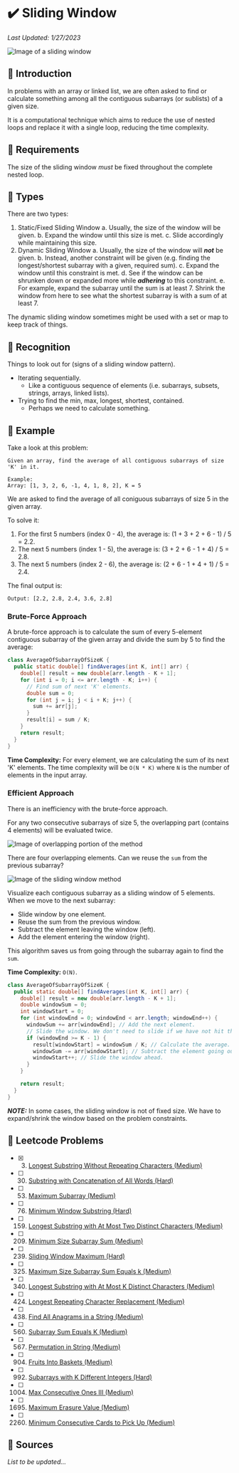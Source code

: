 # :heavy_check_mark: Sliding Window
*Last Updated: 1/27/2023*

![Image of a sliding window](../images/patterns/sliding-window/sliding-window.png)

## :round_pushpin: Introduction
In problems with an array or linked list, we are often asked to find or calculate something among all the contiguous subarrays (or sublists) of a given size.

It is a computational technique which aims to reduce the use of nested loops and replace it with a single loop, reducing the time complexity.

## :round_pushpin: Requirements
The size of the sliding window *must* be fixed throughout the complete nested loop.

## :round_pushpin: Types
There are two types:
1. Static/Fixed Sliding Window
  a. Usually, the size of the window will be given.
  b. Expand the window until this size is met.
  c. Slide accordingly while maintaining this size.
2. Dynamic Sliding Window
  a. Usually, the size of the window will ***not*** be given.
  b. Instead, another constraint will be given (e.g. finding the longest/shortest subarray with a given, required sum).
  c. Expand the window until this constraint is met.
  d. See if the window can be shrunken down or expanded more while ***adhering*** to this constraint.
  e. For example, expand the subarray until the sum is at least 7. Shrink the window from here to see what the shortest subarray is with a sum of at least 7.

The dynamic sliding window sometimes might be used with a set or map to keep track of things.

## :round_pushpin: Recognition
Things to look out for (signs of a sliding window pattern).
- Iterating sequentially.
  - Like a contiguous sequence of elements (i.e. subarrays, subsets, strings, arrays, linked lists).
- Trying to find the min, max, longest, shortest, contained.
  - Perhaps we need to calculate something.

## :round_pushpin: Example
Take a look at this problem:
```
Given an array, find the average of all contiguous subarrays of size 'K' in it.

Example:
Array: [1, 3, 2, 6, -1, 4, 1, 8, 2], K = 5
```

We are asked to find the average of all coniguous subarrays of size 5 in the given array.

To solve it:
1. For the first 5 numbers (index 0 - 4), the average is: (1 + 3 + 2 + 6 - 1) / 5 = 2.2.
2. The next 5 numbers (index 1 - 5), the average is: (3 + 2 + 6 - 1 + 4) / 5 = 2.8.
3. The next 5 numbers (index 2 - 6), the average is: (2 + 6 - 1 + 4 + 1) / 5 = 2.4.

The final output is:
```
Output: [2.2, 2.8, 2.4, 3.6, 2.8]
```

### Brute-Force Approach
A brute-force approach is to calculate the sum of every 5-element contiguous subarray of the given array and divide the sum by 5 to find the average:
```java
class AverageOfSubarrayOfSizeK {
  public static double[] findAverages(int K, int[] arr) {
    double[] result = new double[arr.length - K + 1];
    for (int i = 0; i <= arr.length - K; i++) {
      // Find sum of next 'K' elements.
      double sum = 0;
      for (int j = i; j < i + K; j++) {
        sum += arr[j];
      }
      result[i] = sum / K;
    }
    return result;
  }
}
```
**Time Complexity:** For every element, we are calculating the sum of its next 'K' elements. The time complexity will be `O(N * K)` where `N` is the number of elements in the input array.

### Efficient Approach
There is an inefficiency with the brute-force approach.

For any two consecutive subarrays of size 5, the overlapping part (contains 4 elements) will be evaluated twice.

![Image of overlapping portion of the method](../images/patterns/sliding-window/sliding-window-overlapping.png)

There are four overlapping elements. Can we reuse the `sum` from the previous subarray?

![Image of the sliding window method](../images/patterns/sliding-window/sliding-window-example.png)

Visualize each contiguous subarray as a sliding window of 5 elements. When we move to the next subarray:
- Slide window by one element.
- Reuse the sum from the previous window.
- Subtract the element leaving the window (left).
- Add the element entering the window (right).

This algorithm saves us from going through the subarray again to find the `sum`.

**Time Complexity:** `O(N)`.
```java
class AverageOfSubarrayOfSizeK {
  public static double[] findAverages(int K, int[] arr) {
    double[] result = new double[arr.length - K + 1];
    double windowSum = 0;
    int windowStart = 0;
    for (int windowEnd = 0; windowEnd < arr.length; windowEnd++) {
      windowSum += arr[windowEnd]; // Add the next element.
      // Slide the window. We don't need to slide if we have not hit the required window size of 'k'.
      if (windowEnd >= K - 1) {
        result[windowStart] = windowSum / K; // Calculate the average.
        windowSum -= arr[windowStart]; // Subtract the element going out.
        windowStart++; // Slide the window ahead.
      }
    }

    return result;
  }
}
```

***NOTE:*** In some cases, the sliding window is not of fixed size. We have to expand/shrink the window based on the problem constraints.

## :round_pushpin: Leetcode Problems
- [x] 3. [Longest Substring Without Repeating Characters (Medium)](https://leetcode.com/problems/longest-substring-without-repeating-characters/)
- [ ] 30. [Substring with Concatenation of All Words (Hard)](https://leetcode.com/problems/substring-with-concatenation-of-all-words/)
- [ ] 53. [Maximum Subarray (Medium)](https://leetcode.com/problems/maximum-subarray/)
- [ ] 76. [Minimum Window Substring (Hard)](https://leetcode.com/problems/minimum-window-substring/)
- [ ] 159. [Longest Substring with At Most Two Distinct Characters (Medium)](https://leetcode.com/problems/longest-substring-with-at-most-two-distinct-characters/)
- [ ] 209. [Minimum Size Subarray Sum (Medium)](https://leetcode.com/problems/minimum-size-subarray-sum/)
- [ ] 239. [Sliding Window Maximum (Hard)](https://leetcode.com/problems/sliding-window-maximum/)
- [ ] 325. [Maximum Size Subarray Sum Equals k (Medium)](https://leetcode.com/problems/maximum-size-subarray-sum-equals-k/)
- [ ] 340. [Longest Substring with At Most K Distinct Characters (Medium)](https://leetcode.com/problems/longest-substring-with-at-most-k-distinct-characters/)
- [ ] 424. [Longest Repeating Character Replacement (Medium)](https://leetcode.com/problems/longest-repeating-character-replacement/)
- [ ] 438. [Find All Anagrams in a String (Medium)](https://leetcode.com/problems/find-all-anagrams-in-a-string/)
- [ ] 560. [Subarray Sum Equals K (Medium)](https://leetcode.com/problems/subarray-sum-equals-k/)
- [ ] 567. [Permutation in String (Medium)](https://leetcode.com/problems/permutation-in-string/)
- [ ] 904. [Fruits Into Baskets (Medium)](https://leetcode.com/problems/fruit-into-baskets/)
- [ ] 992. [Subarrays with K Different Integers (Hard)](https://leetcode.com/problems/subarrays-with-k-different-integers/)
- [ ] 1004. [Max Consecutive Ones III (Medium)](https://leetcode.com/problems/max-consecutive-ones-iii/description/)
- [ ] 1695. [Maximum Erasure Value (Medium)](https://leetcode.com/problems/maximum-erasure-value/)
- [ ] 2260. [Minimum Consecutive Cards to Pick Up (Medium)](https://leetcode.com/problems/minimum-consecutive-cards-to-pick-up/)

## :round_pushpin: Sources
*List to be updated...*
